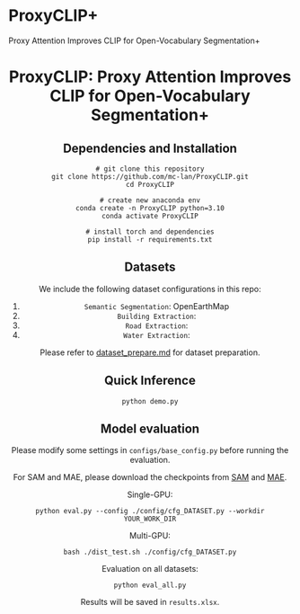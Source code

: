 # ProxyCLIP+
Proxy Attention Improves CLIP for Open-Vocabulary Segmentation+


<div align="center">

<h1>ProxyCLIP: Proxy Attention Improves CLIP for Open-Vocabulary Segmentation+</h1>




## Dependencies and Installation


```
# git clone this repository
git clone https://github.com/mc-lan/ProxyCLIP.git
cd ProxyCLIP

# create new anaconda env
conda create -n ProxyCLIP python=3.10
conda activate ProxyCLIP

# install torch and dependencies
pip install -r requirements.txt
```

## Datasets
We include the following dataset configurations in this repo: 
1) `Semantic Segmentation`: OpenEarthMap
2) `Building Extraction`: 
4) `Road Extraction`: 
5) `Water Extraction`: 

Please refer to [dataset_prepare.md](https://github.com/likyoo/SegEarth-OV/blob/main/dataset_prepare.md) for dataset preparation.

## Quick Inference
```
python demo.py
```


## Model evaluation
Please modify some settings in `configs/base_config.py` before running the evaluation.

For SAM and MAE, please download the checkpoints from [SAM](https://github.com/facebookresearch/segment-anything#model-checkpoints) and [MAE](https://github.com/facebookresearch/mae).



Single-GPU:

```
python eval.py --config ./config/cfg_DATASET.py --workdir YOUR_WORK_DIR
```

Multi-GPU:
```
bash ./dist_test.sh ./config/cfg_DATASET.py
```

Evaluation on all datasets:
```
python eval_all.py
```
Results will be saved in `results.xlsx`.
